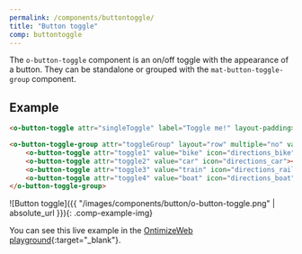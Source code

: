 ```yaml
---
permalink: /components/buttontoggle/
title: "Button toggle"
comp: buttontoggle
---
```


The `o-button-toggle` component is an on/off toggle with the appearance of a button. They can be standalone or grouped with the `mat-button-toggle-group` component.

## Example

```html
<o-button-toggle attr="singleToggle" label="Toggle me!" layout-padding></o-button-toggle>

<o-button-toggle-group attr="toggleGroup" layout="row" multiple="no" value="car" layout-padding>
    <o-button-toggle attr="toggle1" value="bike" icon="directions_bike"></o-button-toggle>
    <o-button-toggle attr="toggle2" value="car" icon="directions_car"></o-button-toggle>
    <o-button-toggle attr="toggle3" value="train" icon="directions_railway"></o-button-toggle>
    <o-button-toggle attr="toggle4" value="boat" icon="directions_boat"></o-button-toggle>
</o-button-toggle-group>
```

![Button toggle]({{ "/images/components/button/o-button-toggle.png" | absolute_url }}){: .comp-example-img}

You can see this live example in the [OntimizeWeb playground]({{site.playgroundurl}}/main/buttons){:target="_blank"}.
